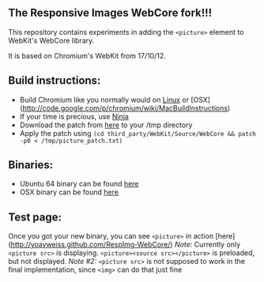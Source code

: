 The Responsive Images WebCore fork!!!
--------------------

This repository contains experiments in adding the `<picture>` element to
WebKit's WebCore library.

It is based on Chromium's WebKit from 17/10/12.

Build instructions:
----------------------
* Build Chromium like you normally would on [Linux](http://code.google.com/p/chromium/wiki/LinuxBuildInstructions) or [OSX] (http://code.google.com/p/chromium/wiki/MacBuildInstructions)
* If your time is precious, use [Ninja](http://code.google.com/p/chromium/wiki/NinjaBuild)
* Download the patch from [here](https://raw.github.com/yoavweiss/RespImg-WebCore/master/picture_patch.txt) to your /tmp directory
* Apply the patch using `(cd third_party/WebKit/Source/WebCore && patch -p0 < /tmp/picture_patch.txt)`

Binaries:
--------------------------
* Ubuntu 64 binary can be found [here]( https://github.com/downloads/yoavweiss/RespImg-WebCore/chrome.7z)
* OSX binary can be found [here]( https://github.com/downloads/yoavweiss/RespImg-WebCore/Chromium.app.tar.gz)

Test page:
---------------------
Once you got your new binary, you can see `<picture>` in action [here] (http://yoavweiss.github.com/RespImg-WebCore/)
*Note:* Currently only `<picture src>` is displaying. `<picture><source src></picture>` is preloaded, but not displayed.
*Note #2:* `<picture src>` is not supposed to work in the final implementation, since `<img>` can do that just fine
